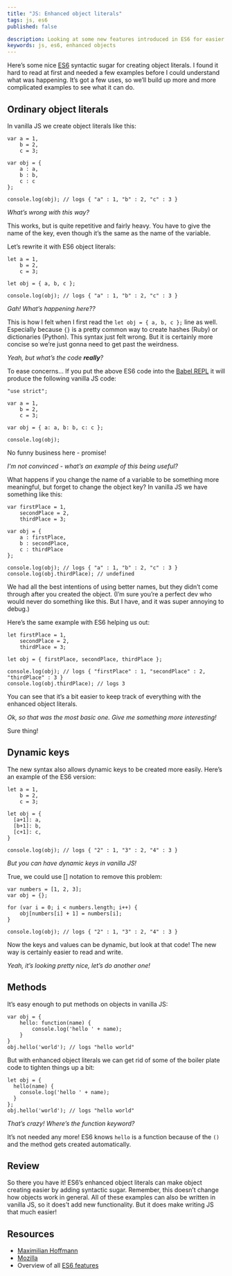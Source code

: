 ```yaml
---
title: "JS: Enhanced object literals"
tags: js, es6
published: false

description: Looking at some new features introduced in ES6 for easier object creation.
keywords: js, es6, enhanced objects
---
```


Here’s some nice [ES6](/blog/tags/es6/) syntactic sugar for creating object literals. I found it hard to read at first and needed a few examples before I could understand what was happening. It’s got a few uses, so we’ll build up more and more complicated examples to see what it can do.

## Ordinary object literals

In vanilla JS we create object literals like this:

```
var a = 1,
    b = 2,
    c = 3;

var obj = {
    a : a,
    b : b,
    c : c
};

console.log(obj); // logs { "a" : 1, "b" : 2, "c" : 3 }
```

*What’s wrong with this way?*

This works, but is quite repetitive and fairly heavy. You have to give the name of the key, even though it’s the same as the name of the variable.

Let’s rewrite it with ES6 object literals:

```
let a = 1,
    b = 2,
    c = 3;

let obj = { a, b, c };

console.log(obj); // logs { "a" : 1, "b" : 2, "c" : 3 }
```

*Gah! What’s happening here??*

This is how I felt when I first read the `let obj = { a, b, c };` line as well. Especially because `{}` is a pretty common way to create hashes (Ruby) or dictionaries (Python). This syntax just felt wrong. But it is certainly more concise so we’re just gonna need to get past the weirdness.

*Yeah, but what’s the code __really__?*

To ease concerns... If you put the above ES6 code into the [Babel REPL](https://babeljs.io/repl/) it will produce the following vanilla JS code:

```
"use strict";

var a = 1,
    b = 2,
    c = 3;

var obj = { a: a, b: b, c: c };

console.log(obj);
```

No funny business here - promise!

*I'm not convinced - what’s an example of this being useful?*

What happens if you change the name of a variable to be something more meaningful, but forget to change the object key? In vanilla JS we have something like this:

```
var firstPlace = 1,
    secondPlace = 2,
    thirdPlace = 3;

var obj = {
    a : firstPlace,
    b : secondPlace,
    c : thirdPlace
};

console.log(obj); // logs { "a" : 1, "b" : 2, "c" : 3 }
console.log(obj.thirdPlace); // undefined
```

We had all the best intentions of using better names, but they didn’t come through after you created the object. (I’m sure you’re a perfect dev who would never do something like this. But I have, and it was super annoying to debug.)

Here’s the same example with ES6 helping us out:

```
let firstPlace = 1,
    secondPlace = 2,
    thirdPlace = 3;

let obj = { firstPlace, secondPlace, thirdPlace };

console.log(obj); // logs { "firstPlace" : 1, "secondPlace" : 2, "thirdPlace" : 3 }
console.log(obj.thirdPlace); // logs 3
```

You can see that it’s a bit easier to keep track of everything with the enhanced object literals.

*Ok, so that was the most basic one. Give me something more interesting!*

Sure thing!

## Dynamic keys

The new syntax also allows dynamic keys to be created more easily. Here’s an example of the ES6 version:

```
let a = 1,
    b = 2,
    c = 3;

let obj = {
  [a+1]: a,
  [b+1]: b,
  [c+1]: c,
}

console.log(obj); // logs { "2" : 1, "3" : 2, "4" : 3 }
```

*But you can have dynamic keys in vanilla JS!*

True, we could use [] notation to remove this problem:

```
var numbers = [1, 2, 3];
var obj = {};

for (var i = 0; i < numbers.length; i++) {
    obj[numbers[i] + 1] = numbers[i];
}

console.log(obj); // logs { "2" : 1, "3" : 2, "4" : 3 }
```

Now the keys and values can be dynamic, but look at that code! The new way is certainly easier to read and write.

*Yeah, it’s looking pretty nice, let’s do another one!*

## Methods

It’s easy enough to put methods on objects in vanilla JS:

```
var obj = {
    hello: function(name) {
        console.log('hello ' + name);
    }
}
obj.hello('world'); // logs "hello world"
```

But with enhanced object literals we can get rid of some of the boiler plate code to tighten things up a bit:

```
let obj = {
  hello(name) {
    console.log('hello ' + name);
  }
};
obj.hello('world'); // logs "hello world"
```

*That’s crazy! Where’s the function keyword?*

It’s not needed any more! ES6 knows `hello` is a function because of the `()` and the method gets created automatically.

## Review

So there you have it! ES6’s enhanced object literals can make object creating easier by adding syntactic sugar. Remember, this doesn’t change how objects work in general. All of these examples can also be written in vanilla JS, so it does’t add new functionality. But it does make writing JS that much easier!

## Resources

* [Maximilian Hoffmann](https://maximilianhoffmann.com/posts/object-based-javascript-in-es6)
* [Mozilla](https://developer.mozilla.org/en-US/docs/Web/JavaScript/Reference/Operators/Object_initializer)
* Overview of all [ES6 features](https://github.com/lukehoban/es6features#enhanced-object-literals)